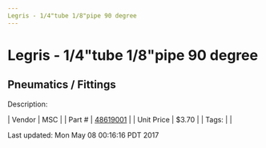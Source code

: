 ```yaml
---
Legris - 1/4"tube 1/8"pipe 90 degree
---
```

# Legris - 1/4"tube 1/8"pipe 90 degree
## Pneumatics / Fittings
Description: 	 

| Vendor | MSC | 
| Part # | [48619001](http://www.mscdirect.com/) | 
| Unit Price | $3.70 | 
| Tags: |  | 

Last updated: Mon May 08 00:16:16 PDT 2017